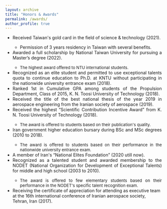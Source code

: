 ```yaml
---
layout: archive
title: "Honors & Awards"
permalink: /awards/
author_profile: true
---
```


<ul>
  <i class='fas fa-medal'></i><li> Received Taiwan's gold card in the field of science & technology (2021).</li>
  <ul>      
  <li> Permission of 3 years residency in Taiwan with several benefits. </font></li>
</ul>
  
  <li align="justify"><i class='fas fa-medal'></i> Awarded a full scholarship by National Taiwan University for pursuing a Master’s degree (2022).</li>
<ul>
        <li align="justify"><font size="-1"> The highest award offered to NTU international students. </font></li>
</ul>
  
  <li align="justify"><i class='fas fa-medal'></i> Recognized as an elite student and permitted to use exceptional talents quota to continue education to Ph.D. at KNTU without participating in the nationwide university entrance exam (2018).</li>
          

  <li align="justify"><i class='fas fa-medal'></i> Ranked 1st in Cumulative GPA among students of the Propulsion Department, Class of 2015, K. N. Toosi University of Technology (2018). </li>
  
  <li align="justify"><i class='fas fa-medal'></i> Received the title of the best national thesis of the year 2019 in aerospace engineering from the Iranian society of aerospace (2019). </li>
   
   <li align="justify"><i class='fas fa-medal'></i> Received the highest “Scientific Contribution Incentive Award” from K. N. Toosi University of Technology (2018). </li>
  
 <ul>
    <li align="justify"> <font size="-1">The award is offered to students based on their publication's quality.</font> </li>
  </ul>
 
 <li align="justify"><i class='fas fa-medal'></i> Iran government higher education bursary during BSc and MSc degrees (2010 to 2018). </li>
  
 <ul>
    <li align="justify"> <font size="-1">The award is offered to students based on their performance in the nationwide university entrance exam.</font> </li>
  </ul>
  
 <li align="justify"><i class='fas fa-medal'></i> A member of Iran's “National Elites Foundation” (2020 utill now). </li>

 <li align="justify"><i class='fas fa-medal'></i> Recognized as a talented student and awarded membership to the NODET (National Organization for Development of Exceptional Talents) for middle and high school (2003 to 2010). </li>
  
<ul>
    <li align="justify"> <font size="-1">The award is offered to few elementary students based on their performance in the NODET's specific talent recognition exam.</font> </li>
  </ul>
  
  <li><i class='fas fa-medal'></i> Receiving the certificate of appreciation for attending as executive team at the 16th international conference of Iranian aerospace society, Tehran, Iran (2017). </li>

